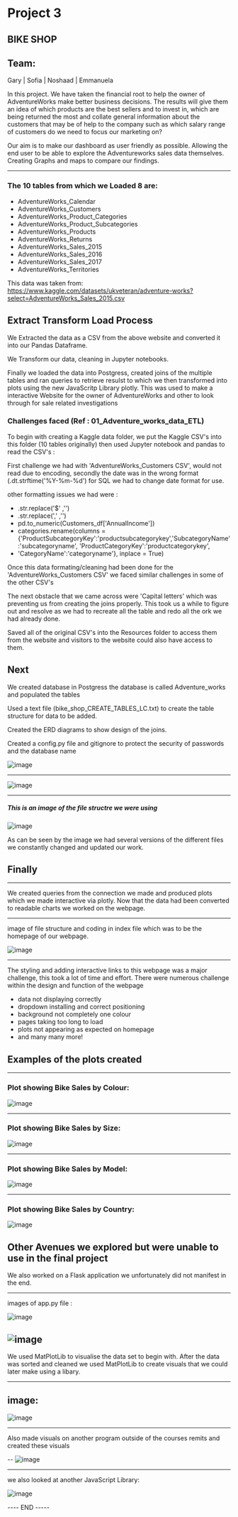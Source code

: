 # Project 3

## BIKE SHOP

## Team: 

Gary  |  Sofia  |  Noshaad  |  Emmanuela

In this project. We have taken the financial root to help the owner of AdventureWorks make better business decisions. 
The results will give them an idea of which products are the best sellers and to invest in, which are being returned the most and collate general 
information about the customers that may be of help to the company such as which salary range of customers do we need to focus our marketing on?

Our aim is to make our dashboard as user friendly as possible. Allowing the end user to be 
able to explore the Adventureworks sales data themselves. Creating Graphs and maps to 
compare our findings.

---


### The 10 tables from which we Loaded 8 are:

* AdventureWorks_Calendar
* AdventureWorks_Customers
* AdventureWorks_Product_Categories
* AdventureWorks_Product_Subcategories
* AdventureWorks_Products
* AdventureWorks_Returns
* AdventureWorks_Sales_2015
* AdventureWorks_Sales_2016
* AdventureWorks_Sales_2017
* AdventureWorks_Territories

This data was taken from: https://www.kaggle.com/datasets/ukveteran/adventure-works?select=AdventureWorks_Sales_2015.csv


## Extract Transform Load Process

We Extracted the data as a CSV from the above website and converted it into our Pandas Dataframe. 

We Transform our data, cleaning in Jupyter notebooks.

Finally we loaded the data into Postgress, created joins of the multiple tables and ran queries to retrieve resulst to which
we then transformed into plots using the new JavaScritp Library plotly.
This was used to make a interactive Website for the owner of AdventureWorks and other to look through for sale related investigations


### Challenges faced (Ref : 01_Adventure_works_data_ETL)

To begin with creating a Kaggle data folder, we put the Kaggle CSV's into this folder (10 tables originally) 
then used Jupyter notebook and pandas to read the CSV's :

First challenge we had with 'AdventureWorks_Customers CSV', would not read due to encoding, secondly the date was in the wrong format (.dt.strftime('%Y-%m-%d') for SQL we had to change date format for use. 

other formatting issues we had were :

* .str.replace('$' ,'')
* .str.replace(',' ,'')
* pd.to_numeric(Customers_df['AnnualIncome'])
* categories.rename(columns = {'ProductSubcategoryKey':'productsubcategorykey','SubcategoryName':'subcategoryname', 'ProductCategoryKey':'productcategorykey',
* 'CategoryName':'categoryname'}, inplace = True)

Once this data formating/cleaning had been done for the 'AdventureWorks_Customers CSV' we faced similar challenges in some of the other CSV's

The next obstacle that we came across were 'Capital letters' which was preventing us from creating the joins properly. This took us a while to figure out and resolve as we had to recreate all the table and redo all the ork we had already done.

Saved all of the original CSV's into the Resources folder to access them from the website and visitors to the website could also have access to them.

## Next

We created database in Postgress the database is called Adventure_works and populated the tables 

Used a text file (bike_shop_CREATE_TABLES_LC.txt) to create the table structure for data to be added.

Created the ERD diagrams to show design of the joins. 

Created a config.py file and gitignore to protect the security of passwords and the database name

![image](https://user-images.githubusercontent.com/100169801/177627722-d5838e48-e383-4a9f-beef-5101e032b633.png)

---

![image](https://user-images.githubusercontent.com/100169801/177624270-b4c74be0-0295-4dcd-82cc-92483f9ad95b.png)

---

##### This is an image of the file structre we were using 

![image](https://user-images.githubusercontent.com/100169801/177630251-f232137e-0a15-45c9-a6d1-34c6f25d86ec.png)

As can be seen by the image we had several versions of the different files we constantly changed and updated our work.

## Finally 
---

We created queries from the connection we made and produced plots which we made interactive via plotly.
Now that the data had been converted to readable charts we worked on the webpage.

---

image of file structure and coding in index file which was to be the homepage of our webpage.

![image](https://user-images.githubusercontent.com/100169801/177634405-3efb5790-2807-45f3-9774-377fb4f9d3e1.png)

---

The styling and adding interactive links to this webpage was a major challenge, this took a lot of time and effort. There were numerous challenge within the design and function of the webpage

   * data not displaying correctly
   * dropdown installing and correct positioning
   * background not completely one colour
   * pages taking too long to load
   * plots not appearing as expected on homepage
   * and many many more!
    

## Examples of the plots created 
---

### Plot showing Bike Sales by Colour:
![image](https://user-images.githubusercontent.com/100169801/177628252-d457d506-76c6-447e-b921-0e7e57da0a78.png)

---

### Plot showing Bike Sales by Size: 
![image](https://user-images.githubusercontent.com/100169801/177628408-1062e037-1aa6-42f2-b7fc-a14a8abee3e5.png)

---

### Plot showing Bike Sales by Model:
![image](https://user-images.githubusercontent.com/100169801/177628651-622ff9a2-c53b-464d-bfa3-5b2aa34b2a08.png)

---

### Plot showing Bike Sales by Country:
![image](https://user-images.githubusercontent.com/100169801/177628734-82c24546-2cae-4aa4-8b96-da6f68256d4e.png)



## Other Avenues we explored but were unable to use in the final project


We also worked on a Flask application we unfortunately did not manifest in the end.

---
images of app.py file :

![image](https://user-images.githubusercontent.com/100169801/177630956-941cf1f4-30a5-4ed2-9c72-2fa6398b3b45.png)

![image](https://user-images.githubusercontent.com/100169801/177631694-ec900fdd-bec7-41b4-9aa0-b1987d38fbde.png)
---

We used MatPlotLib to visualise the data set to begin with. After the data was sorted and cleaned we used MatPlotLib to
create visuals that we could later make using a libary.

---
image:
--
![image](https://user-images.githubusercontent.com/100169801/177632463-d0c65872-37f3-4874-b3bc-c4b90180e698.png)

---

Also made visuals on another program outside of the courses remits and created these visuals 

--
![image](https://user-images.githubusercontent.com/100169801/177632162-42466ce5-6c07-499a-b214-a0c863265085.png)

---

we also looked at another JavaScript Library:

![image](https://user-images.githubusercontent.com/100169801/177633362-9daa9210-e75a-42a2-b4d8-4122bc988727.png)


----  END  -----







































































